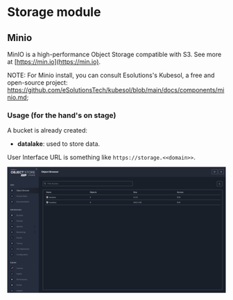 # Storage module

## Minio 

MinIO is a high-performance Object Storage compatible with S3. See more at [https://min.io](https://min.io).

NOTE: For Minio install, you can consult Esolutions's Kubesol, 
a free and open-source project:
https://github.com/eSolutionsTech/kubesol/blob/main/docs/components/minio.md; 

### Usage (for the hand's on stage)
A bucket is already created:

- **datalake**: used to store data.

User Interface URL is something like `https://storage.<<domain>>`.

![storage](img/storage.png)

